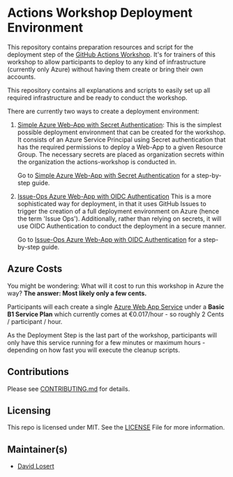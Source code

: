 # Actions Workshop Deployment Environment

This repository contains preparation resources and script for the deployment step of the [GitHub Actions Workshop](https://github.com/actions-workshop/actions-workshop). It's for trainers of this workshop to allow participants to deploy to any kind of infrastructure (currently only Azure) without having them create or bring their own accounts.

This repository contains all explanations and scripts to easily set up all required infrastructure and be ready to conduct the workshop.

There are currently two ways to create a deployment environment:

1. [Simple Azure Web-App with Secret Authentication](#1-simple-azure-web-app-with-secret-authentication):
    This is the simplest possible deployment environment that can be created for the workshop. It consists of an Azure Service Principal using Secret authentication that has the required permissions to deploy a Web-App to a given Resource Group. The necessary secrets are placed as organization secrets within the organization the actions-workshop is conducted in.

    Go to [Simple Azure Web-App with Secret Authentication](./docs/simple-azure.md) for a step-by-step guide.
2. [Issue-Ops Azure Web-App with OIDC Authentication](#2-issue-ops-azure-web-app-with-oidc-authentication)
    This is a more sophisticated way for deployment, in that it uses GitHub Issues to trigger the creation of a full deployment environment on Azure (hence the term 'Issue Ops'). Additionally, rather than relying on secrets, it will use OIDC Authentication to conduct the deployment in a secure manner.

    Go to [Issue-Ops Azure Web-App with OIDC Authentication](./docs/issue-ops-azure.md) for a step-by-step guide.

## Azure Costs

You might be wondering: What will it cost to run this workshop in Azure the way?
**The answer: Most likely only a few cents.**

Participants will each create a single [Azure Web App Service](https://azure.microsoft.com/en-us/pricing/details/app-service/linux/) under a **Basic B1 Service Plan** which currently comes at €0.017/hour - so roughly 2 Cents / participant / hour.

As the Deployment Step is the last part of the workshop, participants will only have this service running for a few minutes or maximum hours - depending on how fast you will execute the cleanup scripts.

## Contributions

Please see [CONTRIBUTING.md](./CONTRIBUTING.md) for details.

## Licensing

This repo is licensed under MIT. See the [LICENSE](./LICENSE) File for more information.

## Maintainer(s)

- [David Losert](https://github.com/davelosert)
